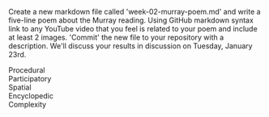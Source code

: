 Create a new markdown file called 'week-02-murray-poem.md' and write a five-line poem about the Murray reading. Using GitHub markdown syntax link to any YouTube video that you feel is related to your poem and include at least 2 images.
'Commit' the new file to your repository with a description. We'll discuss your results in discussion on Tuesday, January 23rd.
   
Procedural  
Participatory   
Spatial   
Encyclopedic   
Complexity    

